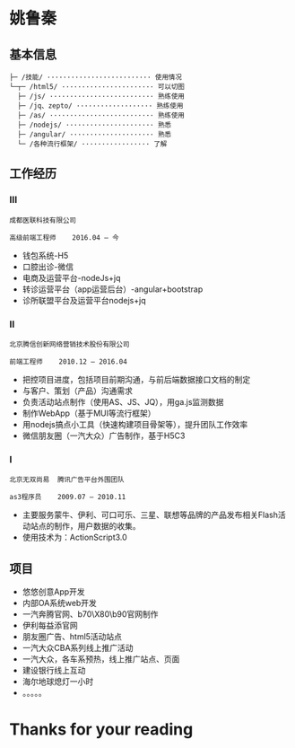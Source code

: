 # 姚鲁秦

##   基本信息
```
├─ /技能/ ·························· 使用情况
└─┬─ /html5/ ······················· 可以切图
  ├─ /js/ ·························· 熟练使用
  ├─ /jq、zepto/ ··················· 熟练使用
  ├─ /as/ ·························· 熟练使用
  ├─ /nodejs/ ······················ 熟悉
  ├─ /angular/ ····················· 熟悉
  └─ /各种流行框架/ ················· 了解
```

##   工作经历


### Ⅲ
```
成都医联科技有限公司

高级前端工程师    2016.04 — 今
```

+ 钱包系统-H5
+ 口腔出诊-微信
+ 电商及运营平台-nodeJs+jq
+ 转诊运营平台（app运营后台）-angular+bootstrap
+ 诊所联盟平台及运营平台nodejs+jq 


### Ⅱ
```
北京腾信创新网络营销技术股份有限公司

前端工程师    2010.12 — 2016.04
```

+ 把控项目进度，包括项目前期沟通，与前后端数据接口文档的制定
+ 与客户、策划（产品）沟通需求
+ 负责活动站点制作（使用AS、JS、JQ），用ga.js监测数据
+ 制作WebApp（基于MUI等流行框架）
+ 用nodejs搞点小工具（快速构建项目骨架等），提升团队工作效率
+ 微信朋友圈（一汽大众）广告制作，基于H5C3

###  Ⅰ
```
北京无双尚易  腾讯广告平台外围团队

as3程序员    2009.07 — 2010.11
```

+ 主要服务蒙牛、伊利、可口可乐、三星、联想等品牌的产品发布相关Flash活动站点的制作，用户数据的收集。
+ 使用技术为：ActionScript3.0

## 项目

+ 悠悠创意App开发
+ 内部OA系统web开发
+ 一汽奔腾官网、b70\X80\b90官网制作
+ 伊利每益添官网
+ 朋友圈广告、html5活动站点
+ 一汽大众CBA系列线上推广活动
+ 一汽大众，各车系预热，线上推广站点、页面
+ 建设银行线上互动
+ 海尔地球熄灯一小时
+  。。。。。


# Thanks for your reading